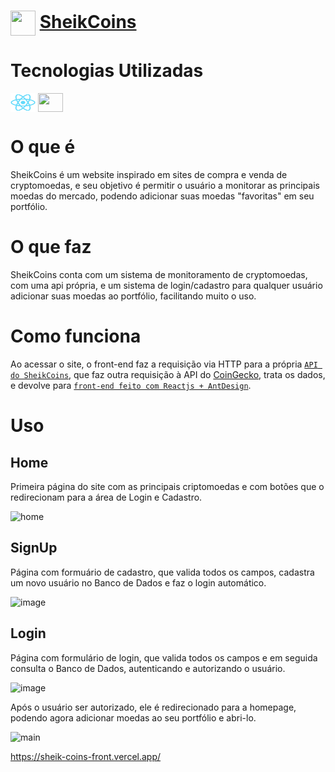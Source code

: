 # <img align="center" height="40" width="40" src="https://images.vexels.com/media/users/3/130123/isolated/preview/451253d81a55a06cc55363c70acf09b3-circulo-amarelo-do-cifrao.png"> <a href="https://sheik-coins-front.vercel.app/">SheikCoins</a>

# Tecnologias Utilizadas

<div style="display: inline_block">
  <img align="center" height="30" width="40" src="https://raw.githubusercontent.com/devicons/devicon/master/icons/react/react-original.svg">
  <img align="center" height="30" width="40" src="https://gw.alipayobjects.com/zos/rmsportal/KDpgvguMpGfqaHPjicRK.svg">
</div>


# O que é

SheikCoins é um website inspirado em sites de compra e venda de cryptomoedas, e seu objetivo é permitir o usuário a monitorar as principais moedas do mercado, podendo adicionar suas moedas "favoritas" em seu portfólio.

# O que faz

SheikCoins conta com um sistema de monitoramento de cryptomoedas, com uma api própria, e um sistema de login/cadastro para qualquer usuário adicionar suas moedas ao portfólio, facilitando muito o uso.

# Como funciona 

Ao acessar o site, o front-end faz a requisição via HTTP para a própria <a href="https://github.com/caiovictorpcb/sheik-coins-API">`API do SheikCoins`</a>, que faz outra requisição à API do <a href="https://www.coingecko.com/pt/api/documentation?">CoinGecko</a>, trata os dados, e devolve para <a href="https://github.com/caiovictorpcb/sheik-coins-FRONT">`front-end feito com Reactjs + AntDesign`</a>.

# Uso 

## Home

Primeira página do site com as principais criptomoedas e com botões que o redirecionam para a área de Login e Cadastro. 

![home](https://user-images.githubusercontent.com/77304049/144460125-bd8c42b4-6850-4fff-a823-9928cc21a033.png)


## SignUp

Página com formuário de cadastro, que valida todos os campos, cadastra um novo usuário no Banco de Dados e faz o login automático.

![image](https://user-images.githubusercontent.com/77304049/134781008-6f7ffb3a-714a-4e50-b750-296c5ac93d9b.png)


## Login

Página com formulário de login, que valida todos os campos e em seguida consulta o Banco de Dados, autenticando e autorizando o usuário.

![image](https://user-images.githubusercontent.com/77304049/134781142-98a89e40-9c1e-4ee3-a5e8-d0fe7511b495.png)

Após o usuário ser autorizado, ele é redirecionado para a homepage, podendo agora adicionar moedas ao seu portfólio e abri-lo.

![main](https://user-images.githubusercontent.com/77304049/144460223-1303c89e-85dc-465c-b538-9dcfd3eb7221.png)


https://sheik-coins-front.vercel.app/
